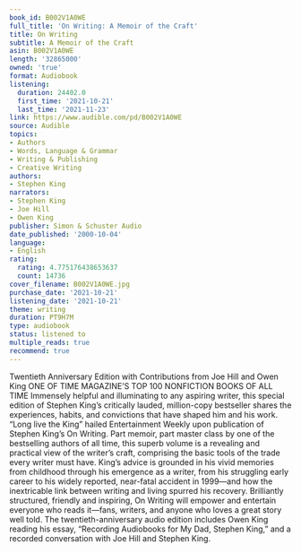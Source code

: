 ```yaml
---
book_id: B002V1A0WE
full_title: 'On Writing: A Memoir of the Craft'
title: On Writing
subtitle: A Memoir of the Craft
asin: B002V1A0WE
length: '32865000'
owned: 'true'
format: Audiobook
listening:
  duration: 24402.0
  first_time: '2021-10-21'
  last_time: '2021-11-23'
link: https://www.audible.com/pd/B002V1A0WE
source: Audible
topics:
- Authors
- Words, Language & Grammar
- Writing & Publishing
- Creative Writing
authors:
- Stephen King
narrators:
- Stephen King
- Joe Hill
- Owen King
publisher: Simon & Schuster Audio
date_published: '2000-10-04'
language:
- English
rating:
  rating: 4.775176438653637
  count: 14736
cover_filename: B002V1A0WE.jpg
purchase_date: '2021-10-21'
listening_date: '2021-10-21'
theme: writing
duration: PT9H7M
type: audiobook
status: listened to
multiple_reads: true
recommend: true
---
```

Twentieth Anniversary Edition with Contributions from Joe Hill and Owen King  ONE OF TIME MAGAZINE’S TOP 100 NONFICTION BOOKS OF ALL TIME  Immensely helpful and illuminating to any aspiring writer, this special edition of Stephen King’s critically lauded, million-copy bestseller shares the experiences, habits, and convictions that have shaped him and his work.
“Long live the King” hailed Entertainment Weekly upon publication of Stephen King’s On Writing. Part memoir, part master class by one of the bestselling authors of all time, this superb volume is a revealing and practical view of the writer’s craft, comprising the basic tools of the trade every writer must have. King’s advice is grounded in his vivid memories from childhood through his emergence as a writer, from his struggling early career to his widely reported, near-fatal accident in 1999—and how the inextricable link between writing and living spurred his recovery. Brilliantly structured, friendly and inspiring, On Writing will empower and entertain everyone who reads it—fans, writers, and anyone who loves a great story well told.  The twentieth-anniversary audio edition includes Owen King reading his essay, “Recording Audiobooks for My Dad, Stephen King,” and a recorded conversation with Joe Hill and Stephen King.

